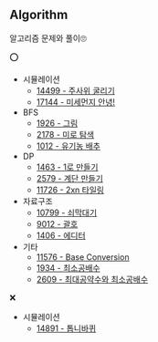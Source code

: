 
## Algorithm
알고리즘 문제와 풀이🙄

⭕
* 시뮬레이션
  * [14499 - 주사위 굴리기](https://github.com/qlcid/algorithm-study/blob/master/boj/boj-14499.md)
  * [17144 - 미세먼지 안녕!](https://github.com/qlcid/algorithm-study/blob/master/boj/boj-17144.md)
* BFS
  * [1926 - 그림](https://github.com/qlcid/algorithm-study/blob/master/boj/boj-1926.md)
  * [2178 - 미로 탐색](https://github.com/qlcid/algorithm-study/blob/master/boj/boj-2178.md)
  * [1012 - 유기농 배추](https://github.com/qlcid/algorithm-study/blob/master/boj/boj-1012.md)
* DP
  * [1463 - 1로 만들기](https://github.com/qlcid/algorithm-study/blob/master/boj/boj-1463.md)
  * [2579 - 계단 만들기](https://github.com/qlcid/algorithm-study/blob/master/boj/boj-2579.md)
  * [11726 - 2xn 타일링](https://github.com/qlcid/algorithm-study/blob/master/boj/boj-11726.md)
* 자료구조
  * [10799 - 쇠막대기](https://github.com/qlcid/algorithm-study/blob/master/boj/boj-10799.md)
  * [9012 - 괄호](https://github.com/qlcid/algorithm-study/blob/master/boj/boj-9012.md)
  * [1406 - 에디터](https://github.com/qlcid/algorithm-study/blob/master/boj/boj-1406.md)
* 기타
  * [11576 - Base Conversion](https://github.com/qlcid/algorithm-study/blob/master/boj/boj-11576.md)
  * [1934 - 최소공배수](https://github.com/qlcid/algorithm-study/blob/master/boj/boj-1934.md)
  * [2609 - 최대공약수와 최소공배수](https://github.com/qlcid/algorithm-study/blob/master/boj/boj-2609.md)

❌
* 시뮬레이션
  * [14891 - 톱니바퀴](https://github.com/qlcid/algorithm-study/blob/master/boj/boj-14891.md)